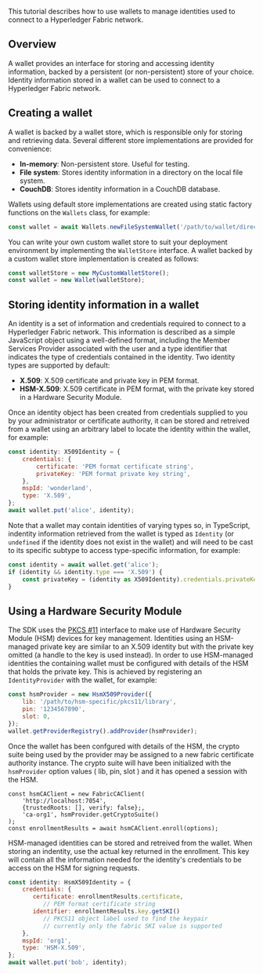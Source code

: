 This tutorial describes how to use wallets to manage identities used to connect to a Hyperledger Fabric
network.

## Overview

A wallet provides an interface for storing and accessing identity information, backed by a persistent (or
non-persistent) store of your choice. Identity information stored in a wallet can be used to connect to a Hyperledger
Fabric network.

## Creating a wallet

A wallet is backed by a wallet store, which is responsible only for storing and retrieving data. Several different
store implementations are provided for convenience:
* **In-memory**: Non-persistent store. Useful for testing.
* **File system**: Stores identity information in a directory on the local file system.
* **CouchDB**: Stores identity information in a CouchDB database.

Wallets using default store implementations are created using static factory functions on the `Wallets` class, for
example:
```javascript
const wallet = await Wallets.newFileSystemWallet('/path/to/wallet/directory');
```

You can write your own custom wallet store to suit your deployment environment by implementing the `WalletStore`
interface. A wallet backed by a custom wallet store implementation is created as follows:
```javascript
const walletStore = new MyCustomWalletStore();
const wallet = new Wallet(walletStore);
```

## Storing identity information in a wallet

An identity is a set of information and credentials required to connect to a Hyperledger Fabric network. This
information is described as a simple JavaScript object using a well-defined format, including the Member Services
Provider associated with the user and a type identifier that indicates the type of credentials contained in the
identity. Two identity types are supported by default:
* **X.509**: X.509 certificate and private key in PEM format.
* **HSM-X.509**: X.509 certificate in PEM format, with the private key stored in a Hardware Security Module.

Once an identity object has been created from credentials supplied to you by your administrator or certificate
authority, it can be stored and retreived from a wallet using an arbitrary label to locate the identity within the
wallet, for example:
```javascript
const identity: X509Identity = {
    credentials: {
        certificate: 'PEM format certificate string',
        privateKey: 'PEM format private key string',
    },
    mspId: 'wonderland',
    type: 'X.509',
};
await wallet.put('alice', identity);
```

Note that a wallet may contain identities of varying types so, in TypeScript, indentity information retrieved from the
wallet is typed as `Identity` (or `undefined` if the identity does not exist in the wallet) and will need to be cast to
its specific subtype to access type-specific information, for example:
```javascript
const identity = await wallet.get('alice');
if (identity && identity.type === 'X.509') {
	const privateKey = (identity as X509Identity).credentials.privateKey;
}
```

## Using a Hardware Security Module

The SDK uses the [PKCS #11](https://en.wikipedia.org/wiki/PKCS_11) interface to
make use of Hardware Security Module (HSM) devices for key management. Identities
using an HSM-managed private key are similar to an X.509 identity but with the
private key omitted (a handle to the key is used instead).
In order to use HSM-managed identities the containing wallet must be configured
with details of the HSM that holds the private key. This is achieved by registering
an `IdentityProvider` with the wallet, for example:
```javascript
const hsmProvider = new HsmX509Provider({
    lib: '/path/to/hsm-specific/pkcs11/library',
    pin: '1234567890',
    slot: 0,
});
wallet.getProviderRegistry().addProvider(hsmProvider);
```

Once the wallet has been confgured with details of the HSM, the crypto suite being
used by the provider may be assigned to a new fabric certificate authority instance.
The crypto suite will have been initialized with the `hsmProvider` option values
( lib, pin, slot ) and it has opened a session with the HSM.

```
const hsmCAClient = new FabricCAClient(
    'http://localhost:7054',
    {trustedRoots: [], verify: false};,
    'ca-org1', hsmProvider.getCryptoSuite()
);
const enrollmentResults = await hsmCAClient.enroll(options);
```

HSM-managed identities can be stored and retreived from the wallet. When storing
an indentity, use the actual key returned in the enrollment. This key will contain
all the information needed for the identity's credentials to be access on the HSM
for signing requests.

```javascript
const identity: HsmX509Identity = {
    credentials: {
       certificate: enrollmentResults.certificate,
          // PEM format certificate string
       identifier: enrollmentResults.key.getSKI()
          // PKCS11 object label used to find the keypair
          // currently only the fabric SKI value is supported
    },
    mspId: 'org1',
    type: 'HSM-X.509',
};
await wallet.put('bob', identity);
```
